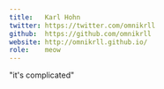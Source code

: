 ```yaml
---
title:   Karl Hohn
twitter: https://twitter.com/omnikrll
github:  https://github.com/omnikrll
website: http://omnikrll.github.io/
role:    meow
---
```

"it's complicated"
